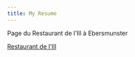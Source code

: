 ```yaml
---
title: My Resume
---
```



Page du Restaurant de l'Ill à Ebersmunster

[Restaurant de l'Ill](http://bertrandbenjamin.com/restodelill/)